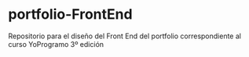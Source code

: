 # portfolio-FrontEnd
Repositorio para el diseño del Front End del portfolio correspondiente al curso YoProgramo 3º edición
